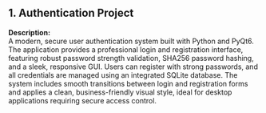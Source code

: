 ## 1. Authentication Project

**Description:**  
A modern, secure user authentication system built with Python and PyQt6. The application provides a professional login and registration interface, featuring robust password strength validation, SHA256 password hashing, and a sleek, responsive GUI. Users can register with strong passwords, and all credentials are managed using an integrated SQLite database. The system includes smooth transitions between login and registration forms and applies a clean, business-friendly visual style, ideal for desktop applications requiring secure access control.
